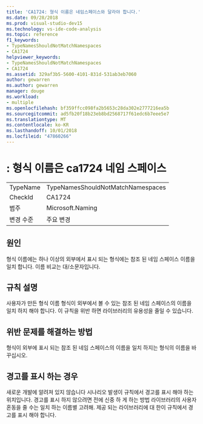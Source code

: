 ```yaml
---
title: 'CA1724: 형식 이름은 네임스페이스와 달라야 합니다.'
ms.date: 09/28/2018
ms.prod: visual-studio-dev15
ms.technology: vs-ide-code-analysis
ms.topic: reference
f1_keywords:
- TypeNamesShouldNotMatchNamespaces
- CA1724
helpviewer_keywords:
- TypeNamesShouldNotMatchNamespaces
- CA1724
ms.assetid: 329af3b5-5600-4101-831d-531ab3eb7060
author: gewarren
ms.author: gewarren
manager: douge
ms.workload:
- multiple
ms.openlocfilehash: bf359ffcc098fa2b5653c28da302e2777216ea5b
ms.sourcegitcommit: ad5fb20f18b23eb8bd2568717f61edc6b7eee5e7
ms.translationtype: MT
ms.contentlocale: ko-KR
ms.lasthandoff: 10/01/2018
ms.locfileid: "47860266"
---
```

# <a name="ca1724-type-names-should-not-match-namespaces"></a>: 형식 이름은 ca1724 네임 스페이스

|||
|-|-|
|TypeName|TypeNamesShouldNotMatchNamespaces|
|CheckId|CA1724|
|범주|Microsoft.Naming|
|변경 수준|주요 변경|

## <a name="cause"></a>원인

형식 이름에는 하나 이상의 외부에서 표시 되는 형식에는 참조 된 네임 스페이스 이름을 일치 합니다. 이름 비교는 대/소문자입니다.

## <a name="rule-description"></a>규칙 설명

사용자가 만든 형식 이름 형식이 외부에서 볼 수 있는 참조 된 네임 스페이스의 이름을 일치 하지 해야 합니다. 이 규칙을 위반 하면 라이브러리의 유용성을 줄일 수 있습니다.

## <a name="how-to-fix-violations"></a>위반 문제를 해결하는 방법

형식이 외부에 표시 되는 참조 된 네임 스페이스의 이름을 일치 하지는 형식의 이름을 바꾸십시오.

## <a name="when-to-suppress-warnings"></a>경고를 표시 하는 경우

새로운 개발에 알려져 있지 않습니다 시나리오 발생이 규칙에서 경고를 표시 해야 하는 위치입니다. 경고를 표시 하지 않으려면 전에 신중 하 게 하는 방법 라이브러리의 사용자 혼동을 줄 수는 일치 하는 이름별 고려해. 제공 되는 라이브러리에 대 한이 규칙에서 경고를 표시 해야 합니다.